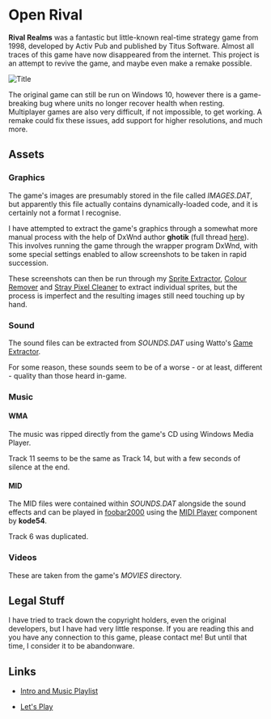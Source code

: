 # Open Rival

**Rival Realms** was a fantastic but little-known real-time strategy game from 1998, developed by Activ Pub and published by Titus Software. Almost all traces of this game have now disappeared from the internet. This project is an attempt to revive the game, and maybe even make a remake possible.

![Title](http://danjb.com/images/rival_realms/title.jpg)

The original game can still be run on Windows 10, however there is a game-breaking bug where units no longer recover health when resting. Multiplayer games are also very difficult, if not impossible, to get working. A remake could fix these issues, add support for higher resolutions, and much more.

## Assets

### Graphics

The game's images are presumably stored in the file called *IMAGES.DAT*, but apparently this file actually contains dynamically-loaded code, and it is certainly not a format I recognise.

I have attempted to extract the game's graphics through a somewhat more manual process with the help of DxWnd author **ghotik** (full thread [here](https://sourceforge.net/p/dxwnd/discussion/general/thread/19bc4f4b/)). This involves running the game through the wrapper program DxWnd, with some special settings enabled to allow screenshots to be taken in rapid succession.

These screenshots can then be run through my [Sprite Extractor](https://github.com/Danjb1/sprite-extractor), [Colour Remover](https://github.com/Danjb1/colour-remover) and [Stray Pixel Cleaner](https://github.com/Danjb1/stray-pixel-cleaner) to extract individual sprites, but the process is imperfect and the resulting images still need touching up by hand.

### Sound

The sound files can be extracted from *SOUNDS.DAT* using Watto's [Game Extractor](http://www.watto.org/game_extractor.html).

For some reason, these sounds seem to be of a worse - or at least, different - quality than those heard in-game.

### Music

#### WMA

The music was ripped directly from the game's CD using Windows Media Player.

Track 11 seems to be the same as Track 14, but with a few seconds of silence at the end.

#### MID

The MID files were contained within *SOUNDS.DAT* alongside the sound effects and can be played in [foobar2000](https://www.foobar2000.org/) using the [MIDI Player](https://www.foobar2000.org/components/view/foo_midi) component by **kode54**.

Track 6 was duplicated.

### Videos

These are taken from the game's *MOVIES* directory.

## Legal Stuff

I have tried to track down the copyright holders, even the original developers, but I have had very little response. If you are reading this and you have any connection to this game, please contact me! But until that time, I consider it to be abandonware.

## Links

 - [Intro and Music Playlist](https://www.youtube.com/watch?v=N7JFz1GapOE&list=PL6389EE9ABE2B104B)

 - [Let's Play](https://www.youtube.com/watch?v=bSefVvZnxKs)
